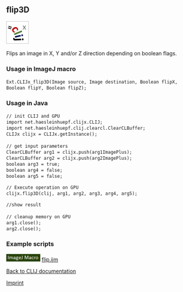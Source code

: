 ## flip3D
![Image](images/mini_clijx_logo.png)

Flips an image in X, Y and/or Z direction depending on boolean flags.

### Usage in ImageJ macro
```
Ext.CLIJx_flip3D(Image source, Image destination, Boolean flipX, Boolean flipY, Boolean flipZ);
```


### Usage in Java
```
// init CLIJ and GPU
import net.haesleinhuepf.clijx.CLIJ;
import net.haesleinhuepf.clij.clearcl.ClearCLBuffer;
CLIJx clijx = CLIJx.getInstance();

// get input parameters
ClearCLBuffer arg1 = clijx.push(arg1ImagePlus);
ClearCLBuffer arg2 = clijx.push(arg2ImagePlus);
boolean arg3 = true;
boolean arg4 = false;
boolean arg5 = false;
```

```
// Execute operation on GPU
clijx.flip3D(clij, arg1, arg2, arg3, arg4, arg5);
```

```
//show result

// cleanup memory on GPU
arg1.close();
arg2.close();
```




### Example scripts
<a href="https://github.com/clij/clij-docs/blob/master/src/main/macro/"><img src="images/language_macro.png" height="20"/></a> [flip.ijm](https://github.com/clij/clij-docs/blob/master/src/main/macro/flip.ijm)  


[Back to CLIJ documentation](https://clij.github.io/)

[Imprint](https://clij.github.io/imprint)
